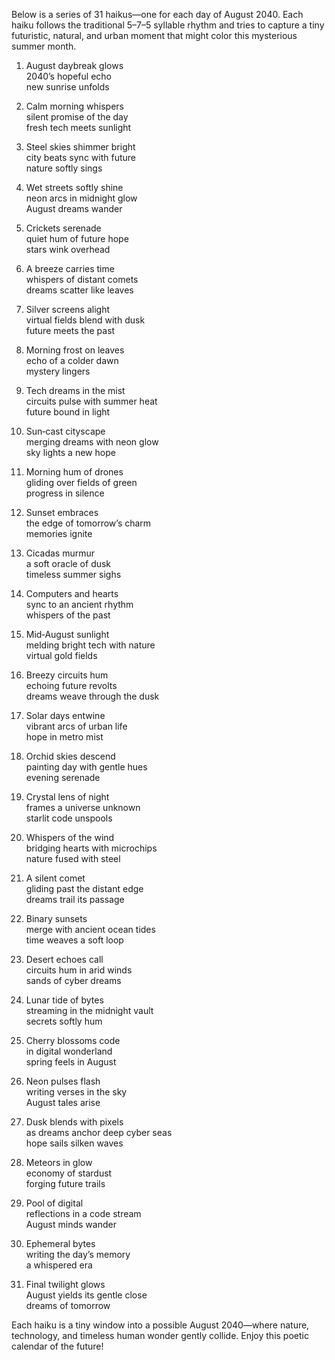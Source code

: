 Below is a series of 31 haikus—one for each day of August 2040. Each haiku follows the traditional 5–7–5 syllable rhythm and tries to capture a tiny futuristic, natural, and urban moment that might color this mysterious summer month.

1. August daybreak glows  
2040’s hopeful echo  
new sunrise unfolds

2. Calm morning whispers  
silent promise of the day  
fresh tech meets sunlight

3. Steel skies shimmer bright  
city beats sync with future  
nature softly sings

4. Wet streets softly shine  
neon arcs in midnight glow  
August dreams wander

5. Crickets serenade  
quiet hum of future hope  
stars wink overhead

6. A breeze carries time  
whispers of distant comets  
dreams scatter like leaves

7. Silver screens alight  
virtual fields blend with dusk  
future meets the past

8. Morning frost on leaves  
echo of a colder dawn  
mystery lingers

9. Tech dreams in the mist  
circuits pulse with summer heat  
future bound in light

10. Sun‐cast cityscape  
merging dreams with neon glow  
sky lights a new hope

11. Morning hum of drones  
gliding over fields of green  
progress in silence

12. Sunset embraces  
the edge of tomorrow’s charm  
memories ignite

13. Cicadas murmur  
a soft oracle of dusk  
timeless summer sighs

14. Computers and hearts  
sync to an ancient rhythm  
whispers of the past

15. Mid‐August sunlight  
melding bright tech with nature  
virtual gold fields

16. Breezy circuits hum  
echoing future revolts  
dreams weave through the dusk

17. Solar days entwine  
vibrant arcs of urban life  
hope in metro mist

18. Orchid skies descend  
painting day with gentle hues  
evening serenade

19. Crystal lens of night  
frames a universe unknown  
starlit code unspools

20. Whispers of the wind  
bridging hearts with microchips  
nature fused with steel

21. A silent comet  
gliding past the distant edge  
dreams trail its passage

22. Binary sunsets  
merge with ancient ocean tides  
time weaves a soft loop

23. Desert echoes call  
circuits hum in arid winds  
sands of cyber dreams

24. Lunar tide of bytes  
streaming in the midnight vault  
secrets softly hum

25. Cherry blossoms code  
in digital wonderland  
spring feels in August

26. Neon pulses flash  
writing verses in the sky  
August tales arise

27. Dusk blends with pixels  
as dreams anchor deep cyber seas  
hope sails silken waves

28. Meteors in glow  
economy of stardust  
forging future trails

29. Pool of digital  
reflections in a code stream  
August minds wander

30. Ephemeral bytes  
writing the day’s memory  
a whispered era

31. Final twilight glows  
August yields its gentle close  
dreams of tomorrow

Each haiku is a tiny window into a possible August 2040—where nature, technology, and timeless human wonder gently collide. Enjoy this poetic calendar of the future!
